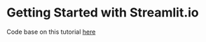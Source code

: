 # Getting Started with Streamlit.io

Code base on this tutorial [here](https://docs.streamlit.io/library/get-started/create-an-app)
